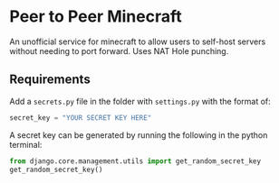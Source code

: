 # Peer to Peer Minecraft

An unofficial service for minecraft to allow users to self-host servers without needing to port forward.
Uses NAT Hole punching.

## Requirements

Add a `secrets.py` file in the folder with `settings.py` with the format of:

```python
secret_key = "YOUR SECRET KEY HERE"
```

A secret key can be generated by running the following in the python terminal:

```python
from django.core.management.utils import get_random_secret_key  
get_random_secret_key()
```
